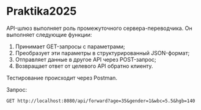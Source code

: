 # Praktika2025
API-шлюз выполняет роль промежуточного сервера-переводчика. Он выполняет следующие функции:
1. Принимает GET-запросы с параметрами;
2. Преобразует эти параметры в структурированный JSON-формат;
3. Отправляет данные в другое API через POST-запрос;
4. Возвращает ответ от целевого API обратно клиенту.

Тестирование происходит через Postman.

Запрос:
```
GET http://localhost:8080/api/forward?age=35&gender=1&wbc=5.5&hgb=140
```
